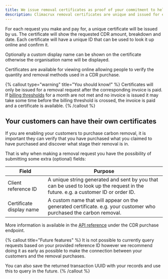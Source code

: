 ```yaml
---
title: We issue removal certificates as proof of your commitment to help the planet
description: Climacrux removal certificates are unique and issued for every removal request so you can prove or verify a CDR purchase.
---
```


For each request you make and pay for, a unique certificate will be issued by us. The certificate will show the requested CDR amount, breakdown and date. Each certificate will have a unique ID that can be used to look it up online and confirm it.

Optionally a custom display name can be shown on the certificate otherwise the organisation name will be displayed.

Certificates are available for viewing online allowing people to verify the quantity and removal methods used in a CDR purchase.

{% callout type="warning" title="You should know!" %}
Certificates will only be issued for a removal request after the corresponding invoice is paid. If [billing thresholds](/docs/pricing-and-billing#minimum-invoice-threshold) for a month are not met and no invoice is issued it may take some time before the billing threshold is crossed, the invoice is paid and a certificate is available.
{% /callout %}

## Your customers can have their own certificates

If you are enabling your customers to purchase carbon removal, it is important they can verify that you have purchased what you claimed to have purchased and discover what stage their removal is in.

That is why when making a removal request you have the possibility of submitting some extra (optional) fields:

| Field                    | Purpose                                                                                                                          |
| ------------------------ | -------------------------------------------------------------------------------------------------------------------------------- |
| Client reference ID      | A unique string generated and sent by you that can be used to look up the request in the future. e.g. a customer ID or order ID. |
| Certificate display name | A custom name that will appear on the generated certificate. e.g. your customer who purchased the carbon removal.                |

More information is available in the [API reference](/docs/open-api-schema) under the CDR purchase endpoint.

{% callout title="Future features" %}
It is not possible to currently query requests based on your provided reference ID however we recommend doing it as early as possible to make the connection between your customers and the removal purchases.

You can also save the returned transaction UUID with your records and use this to query in the future.
{% /callout %}
